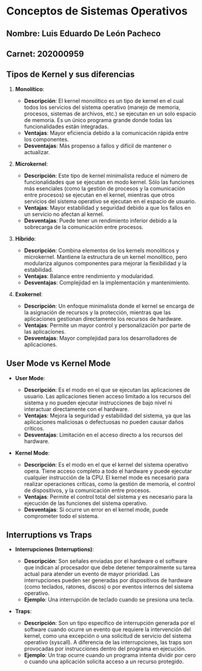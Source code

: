 # Conceptos de Sistemas Operativos

## Nombre: Luis Eduardo De León Pacheco

## Carnet: 202000959

## Tipos de Kernel y sus diferencias

1. **Monolítico**:
   - **Descripción**: El kernel monolítico es un tipo de kernel en el cual todos los servicios del sistema operativo (manejo de memoria, procesos, sistemas de archivos, etc.) se ejecutan en un solo espacio de memoria. Es un único programa grande donde todas las funcionalidades están integradas.
   - **Ventajas**: Mayor eficiencia debido a la comunicación rápida entre los componentes.
   - **Desventajas**: Más propenso a fallos y difícil de mantener o actualizar.

2. **Microkernel**:
   - **Descripción**: Este tipo de kernel minimalista reduce el número de funcionalidades que se ejecutan en modo kernel. Sólo las funciones más esenciales (como la gestión de procesos y la comunicación entre procesos) se ejecutan en el kernel, mientras que otros servicios del sistema operativo se ejecutan en el espacio de usuario.
   - **Ventajas**: Mayor estabilidad y seguridad debido a que los fallos en un servicio no afectan al kernel.
   - **Desventajas**: Puede tener un rendimiento inferior debido a la sobrecarga de la comunicación entre procesos.

3. **Híbrido**:
   - **Descripción**: Combina elementos de los kernels monolíticos y microkernel. Mantiene la estructura de un kernel monolítico, pero modulariza algunos componentes para mejorar la flexibilidad y la estabilidad.
   - **Ventajas**: Balance entre rendimiento y modularidad.
   - **Desventajas**: Complejidad en la implementación y mantenimiento.

4. **Exokernel**:
   - **Descripción**: Un enfoque minimalista donde el kernel se encarga de la asignación de recursos y la protección, mientras que las aplicaciones gestionan directamente los recursos de hardware.
   - **Ventajas**: Permite un mayor control y personalización por parte de las aplicaciones.
   - **Desventajas**: Mayor complejidad para los desarrolladores de aplicaciones.

## User Mode vs Kernel Mode

- **User Mode**:
  - **Descripción**: Es el modo en el que se ejecutan las aplicaciones de usuario. Las aplicaciones tienen acceso limitado a los recursos del sistema y no pueden ejecutar instrucciones de bajo nivel ni interactuar directamente con el hardware.
  - **Ventajas**: Mejora la seguridad y estabilidad del sistema, ya que las aplicaciones maliciosas o defectuosas no pueden causar daños críticos.
  - **Desventajas**: Limitación en el acceso directo a los recursos del hardware.

- **Kernel Mode**:
  - **Descripción**: Es el modo en el que el kernel del sistema operativo opera. Tiene acceso completo a todo el hardware y puede ejecutar cualquier instrucción de la CPU. El kernel mode es necesario para realizar operaciones críticas, como la gestión de memoria, el control de dispositivos, y la comunicación entre procesos.
  - **Ventajas**: Permite el control total del sistema y es necesario para la ejecución de las funciones del sistema operativo.
  - **Desventajas**: Si ocurre un error en el kernel mode, puede comprometer todo el sistema.

## Interruptions vs Traps

- **Interrupciones (Interruptions)**:
  - **Descripción**: Son señales enviadas por el hardware o el software que indican al procesador que debe detener temporalmente su tarea actual para atender un evento de mayor prioridad. Las interrupciones pueden ser generadas por dispositivos de hardware (como teclados, ratones, discos) o por eventos internos del sistema operativo.
  - **Ejemplo**: Una interrupción de teclado cuando se presiona una tecla.

- **Traps**:
  - **Descripción**: Son un tipo específico de interrupción generada por el software cuando ocurre un evento que requiere la intervención del kernel, como una excepción o una solicitud de servicio del sistema operativo (syscall). A diferencia de las interrupciones, las traps son provocadas por instrucciones dentro del programa en ejecución.
  - **Ejemplo**: Un trap ocurre cuando un programa intenta dividir por cero o cuando una aplicación solicita acceso a un recurso protegido.


